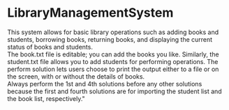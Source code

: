 # LibraryManagementSystem
This system allows for basic library operations such as adding books and students, borrowing books, returning books, and displaying the current status of books and students.	  <br>
The book.txt file is editable; you can add the books you like. Similarly, the student.txt file allows you to add students for performing operations. The perform solution lets users choose to print the output either to a file or on the screen, with or without the details of books.<br>
Always perform the 1st and 4th solutions before any other solutions because the first and fourth solutions are for importing the student list and the book list, respectively."
